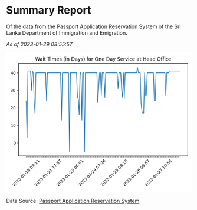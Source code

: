 # Summary Report

Of the data from the Passport Application Reservation System of the Sri Lanka Department of Immigration and Emigration.

*As of 2023-01-29 08:55:57*

![Wait Time Chart](summary.wait_time_chart.png)

Data Source: [Passport Application Reservation System](https://eservices.immigration.gov.lk:8443/appointment/pages/reservationApplication.xhtml)